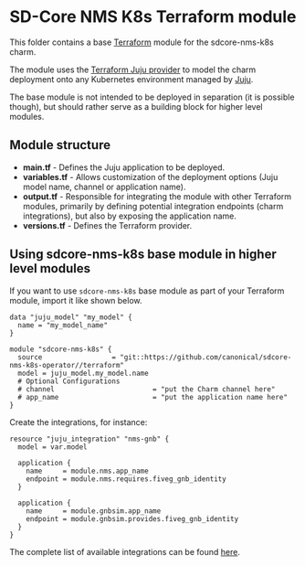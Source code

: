 # SD-Core NMS K8s Terraform module

This folder contains a base [Terraform][Terraform] module for the sdcore-nms-k8s charm.

The module uses the [Terraform Juju provider][Terraform Juju provider] to model the charm deployment onto any Kubernetes environment managed by [Juju][Juju].

The base module is not intended to be deployed in separation (it is possible though), but should rather serve as a building block for higher level modules.

## Module structure

- **main.tf** - Defines the Juju application to be deployed.
- **variables.tf** - Allows customization of the deployment options (Juju model name, channel or application name).
- **output.tf** - Responsible for integrating the module with other Terraform modules, primarily by defining potential integration endpoints (charm integrations), but also by exposing the application name.
- **versions.tf** - Defines the Terraform provider.

## Using sdcore-nms-k8s base module in higher level modules

If you want to use `sdcore-nms-k8s` base module as part of your Terraform module, import it like shown below.

```text
data "juju_model" "my_model" {
  name = "my_model_name"
}

module "sdcore-nms-k8s" {
  source                 = "git::https://github.com/canonical/sdcore-nms-k8s-operator//terraform"
  model = juju_model.my_model.name
  # Optional Configurations
  # channel                        = "put the Charm channel here" 
  # app_name                       = "put the application name here" 
}
```

Create the integrations, for instance:

```text
resource "juju_integration" "nms-gnb" {
  model = var.model

  application {
    name     = module.nms.app_name
    endpoint = module.nms.requires.fiveg_gnb_identity
  }

  application {
    name     = module.gnbsim.app_name
    endpoint = module.gnbsim.provides.fiveg_gnb_identity
  }
}
```

The complete list of available integrations can be found [here][nms-integrations].

[Terraform]: https://www.terraform.io/
[Terraform Juju provider]: https://registry.terraform.io/providers/juju/juju/latest
[Juju]: https://juju.is
[nms-integrations]: https://charmhub.io/sdcore-nms-k8s/integrations
